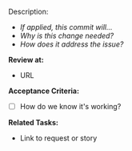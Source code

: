 Description:
- _If applied, this commit will..._
- _Why is this change needed?_
- _How does it address the issue?_

**Review at:**
- URL

**Acceptance Criteria:**
- [ ] How do we know it's working?

**Related Tasks:**
- Link to request or story

